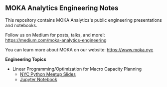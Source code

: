 MOKA Analytics Engineering Notes
------

This repository contains MOKA Analytics's public engineering presentations and notebooks.

Follow us on Medium for posts, talks, and more!: https://medium.com/moka-analytics-engineering

You can learn more about MOKA on our website: https://www.moka.nyc

**Engineering Topics**
* Linear Programming/Optimization for Macro Capacity Planning
  * [NYC Python Meetup Slides](slides/Python%20Linear%20Programming.pdf)
  * [Jupyter Notebook](notebooks/pulp-lp-capacity-planning.ipynb)
